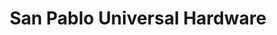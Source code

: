 ---
title: "San Pablo Universal Hardware"
url: /san-pablo/san-pablo-universal-hardware/
shop: Eisenwaren
---